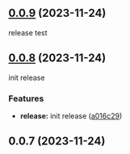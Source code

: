 ## [0.0.9](https://github.com/gong-yeongbin/npm-registry-test/compare/v0.0.8...v0.0.9) (2023-11-24)

release test

## [0.0.8](https://github.com/gong-yeongbin/npm-registry-test/compare/v0.0.7...v0.0.8) (2023-11-24)

init release

### Features

* **release:** init release ([a016c29](https://github.com/gong-yeongbin/npm-registry-test/commit/a016c298add918dd81dadd7d59cc01ac19d84156))



## 0.0.7 (2023-11-24)



